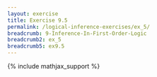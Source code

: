 ```yaml
---
layout: exercise
title: Exercise 9.5
permalink: /logical-inference-exercises/ex_5/
breadcrumb: 9-Inference-In-First-Order-Logic
breadcrumb2: ex_5
breadcrumb5: ex9.5
---
```


{% include mathjax_support %}
